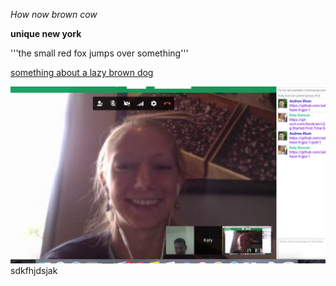*How now brown cow*

**unique new york**

'''the small red fox jumps over something'''

[something about a lazy brown dog](https://www.github.com)

![Come checkout my new coolest friends!!!](screenshot.png)
sdkfhjdsjak
